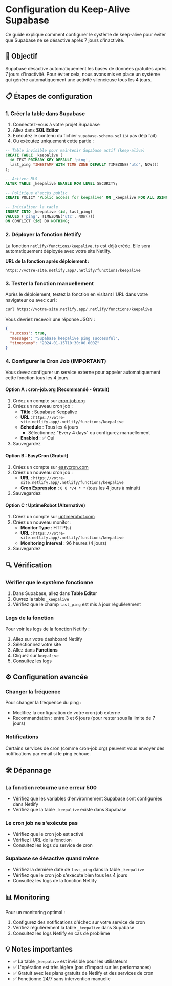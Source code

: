 # Configuration du Keep-Alive Supabase

Ce guide explique comment configurer le système de keep-alive pour éviter que Supabase ne se désactive après 7 jours d'inactivité.

## 🎯 Objectif

Supabase désactive automatiquement les bases de données gratuites après 7 jours d'inactivité. Pour éviter cela, nous avons mis en place un système qui génère automatiquement une activité silencieuse tous les 4 jours.

## 📋 Étapes de configuration

### 1. Créer la table dans Supabase

1. Connectez-vous à votre projet Supabase
2. Allez dans **SQL Editor**
3. Exécutez le contenu du fichier `supabase-schema.sql` (si pas déjà fait)
4. Ou exécutez uniquement cette partie :

```sql
-- Table invisible pour maintenir Supabase actif (keep-alive)
CREATE TABLE _keepalive (
  id TEXT PRIMARY KEY DEFAULT 'ping',
  last_ping TIMESTAMP WITH TIME ZONE DEFAULT TIMEZONE('utc', NOW())
);

-- Activer RLS
ALTER TABLE _keepalive ENABLE ROW LEVEL SECURITY;

-- Politique d'accès public
CREATE POLICY "Public access for keepalive" ON _keepalive FOR ALL USING (true) WITH CHECK (true);

-- Initialiser la table
INSERT INTO _keepalive (id, last_ping)
VALUES ('ping', TIMEZONE('utc', NOW()))
ON CONFLICT (id) DO NOTHING;
```

### 2. Déployer la fonction Netlify

La fonction `netlify/functions/keepalive.ts` est déjà créée. Elle sera automatiquement déployée avec votre site Netlify.

**URL de la fonction après déploiement :**
```
https://votre-site.netlify.app/.netlify/functions/keepalive
```

### 3. Tester la fonction manuellement

Après le déploiement, testez la fonction en visitant l'URL dans votre navigateur ou avec curl :

```bash
curl https://votre-site.netlify.app/.netlify/functions/keepalive
```

Vous devriez recevoir une réponse JSON :
```json
{
  "success": true,
  "message": "Supabase keepalive ping successful",
  "timestamp": "2024-01-15T10:30:00.000Z"
}
```

### 4. Configurer le Cron Job (IMPORTANT)

Vous devez configurer un service externe pour appeler automatiquement cette fonction tous les 4 jours.

#### Option A : cron-job.org (Recommandé - Gratuit)

1. Créez un compte sur [cron-job.org](https://cron-job.org)
2. Créez un nouveau cron job :
   - **Title** : Supabase Keepalive
   - **URL** : `https://votre-site.netlify.app/.netlify/functions/keepalive`
   - **Schedule** : Tous les 4 jours
     - Sélectionnez "Every 4 days" ou configurez manuellement
   - **Enabled** : ✅ Oui
3. Sauvegardez

#### Option B : EasyCron (Gratuit)

1. Créez un compte sur [easycron.com](https://www.easycron.com)
2. Créez un nouveau cron job :
   - **URL** : `https://votre-site.netlify.app/.netlify/functions/keepalive`
   - **Cron Expression** : `0 0 */4 * *` (tous les 4 jours à minuit)
3. Sauvegardez

#### Option C : UptimeRobot (Alternative)

1. Créez un compte sur [uptimerobot.com](https://uptimerobot.com)
2. Créez un nouveau monitor :
   - **Monitor Type** : HTTP(s)
   - **URL** : `https://votre-site.netlify.app/.netlify/functions/keepalive`
   - **Monitoring Interval** : 96 heures (4 jours)
3. Sauvegardez

## 🔍 Vérification

### Vérifier que le système fonctionne

1. Dans Supabase, allez dans **Table Editor**
2. Ouvrez la table `_keepalive`
3. Vérifiez que le champ `last_ping` est mis à jour régulièrement

### Logs de la fonction

Pour voir les logs de la fonction Netlify :
1. Allez sur votre dashboard Netlify
2. Sélectionnez votre site
3. Allez dans **Functions**
4. Cliquez sur `keepalive`
5. Consultez les logs

## ⚙️ Configuration avancée

### Changer la fréquence

Pour changer la fréquence du ping :
- Modifiez la configuration de votre cron job externe
- Recommandation : entre 3 et 6 jours (pour rester sous la limite de 7 jours)

### Notifications

Certains services de cron (comme cron-job.org) peuvent vous envoyer des notifications par email si le ping échoue.

## 🛠️ Dépannage

### La fonction retourne une erreur 500

- Vérifiez que les variables d'environnement Supabase sont configurées dans Netlify
- Vérifiez que la table `_keepalive` existe dans Supabase

### Le cron job ne s'exécute pas

- Vérifiez que le cron job est activé
- Vérifiez l'URL de la fonction
- Consultez les logs du service de cron

### Supabase se désactive quand même

- Vérifiez la dernière date de `last_ping` dans la table `_keepalive`
- Vérifiez que le cron job s'exécute bien tous les 4 jours
- Consultez les logs de la fonction Netlify

## 📊 Monitoring

Pour un monitoring optimal :
1. Configurez des notifications d'échec sur votre service de cron
2. Vérifiez régulièrement la table `_keepalive` dans Supabase
3. Consultez les logs Netlify en cas de problème

## 💡 Notes importantes

- ✅ La table `_keepalive` est invisible pour les utilisateurs
- ✅ L'opération est très légère (pas d'impact sur les performances)
- ✅ Gratuit avec les plans gratuits de Netlify et des services de cron
- ✅ Fonctionne 24/7 sans intervention manuelle
